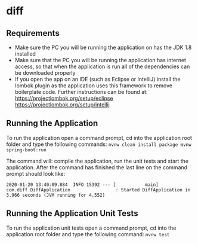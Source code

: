 # diff

## Requirements

- Make sure the PC you will be running the application on has the JDK 1.8 installed
- Make sure that the PC you will be running the application has internet access, so that when the application is run all of the dependencies can be downloaded properly
- If you open the app on an IDE (such as Eclipse or IntelliJ) install the lombok
plugin as the application uses this framework to remove boilerplate code. Further instructions can be found at:
    https://projectlombok.org/setup/eclipse
    https://projectlombok.org/setup/intellij

## Running the Application

To run the application open a command prompt, cd into the application root folder and type the following commands:
    ```mvnw clean install package
       mvnw spring-boot:run```

The command will: compile the application, run the unit tests and start the application. After the command has finished
the last line on the command prompt should look like:

```2020-01-20 13:40:09.884  INFO 15392 --- [           main] com.diff.DiffApplication                 : Started DiffApplication in 3.966 seconds (JVM running for 4.552)```

## Running the Application Unit Tests

To run the application unit tests open a command prompt, cd into the application root folder and type the following command:
    ```mvnw test```
